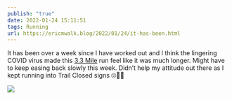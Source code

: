 ```yaml
---
publish: "true"
date: 2022-01-24 15:11:51
tags: Running
url: https://ericmwalk.blog/2022/01/24/it-has-been.html
---
```


It has been over a week since I have worked out and I think the lingering COVID virus made this [3.3 Mile](http://www.strava.com/activities/6575165776) run feel like it was much longer. Might have to keep easing back slowly this week. Didn’t help my attitude out there as I kept running into Trail Closed signs 🙄🏃‍♂️

![](https://ericmwalk.blog/uploads/2022/58bb25c273.jpg)